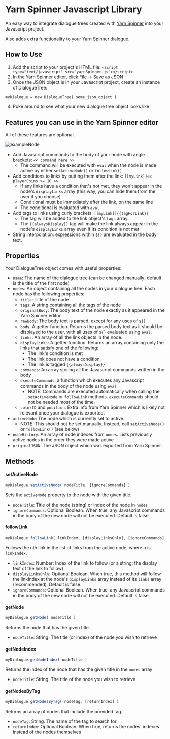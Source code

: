 # Yarn Spinner Javascript Library
An easy way to integrate dialogue trees created with [Yarn Spinner](https://yarnspinnertool.github.io/YarnEditor/) into your Javascript project.

Also adds extra functionality to your Yarn Spinner dialogue.
## How to Use
1. Add the script to your project's HTML file: `<script type="text/javascript" src="yarnSpinner.js"></script>`
2. In the Yarn Spinner editor, click File -> Save as JSON
3. Once the JSON object is in your Javascript project, create an instance of DialogueTree:

```myDialogue = new DialogueTree( some_json_object )```

4. Poke around to see what your new dialogue tree object looks like

## Features you can use in the Yarn Spinner editor
All of these features are optional.

![exampleNode](https://user-images.githubusercontent.com/56776763/180628070-ee2ef5bc-053d-4222-a1c8-821f49d644e1.PNG)

- Add Javascript commands to the body of your node with angle brackets: `<< command here >>`
  - The command will be executed with `eval` when the node is made active by either `setActiveNode()` or `followLink()`
- Add conditions to links by putting them after the link: `[[myLink]]<< playerCoins >= 10 >>`
  - If any links have a condition that's not met, they won't appear in the node's `displayLinks` array (this way, you can hide them from the user if you choose)
  - Conditional must be immediately after the link, on the same line
  - The conditional is evaluated with `eval`
- Add tags to links using curly brackets: `[[myLink]]{{tagForLink}}`
  - The tag will be added to the link object's `tags` array
  - The `{{alwaysDisplay}}` tag will make the link always appear in the node's `displayLinks` array even if its condition is not met
- String interpolation: expressions within `${}` are evaluated in the body text.

## Properties
Your DialogueTree object comes with useful properties:
- `name`: The name of the dialogue tree (can be changed manually; default is the title of the first node)
- `nodes`: An object containing all the nodes in your dialogue tree. Each node has the following properties:
  - `title`: Title of the node
  - `tags`: A string containing all the tags of the node
  - `originalBody`: The body text of the node exactly as it appeared in the Yarn Spinner editor
  - `rawBody`: The body text is parsed, except for any uses of `${}`
  - `body`: A getter function. Returns the parsed body text as it should be displayed to the user, with all uses of `${}` evaluated using `eval`.
  - `links`: An array of all the link objects in the node.
  - `displayLinks`: A getter function. Returns an array containing only the links that satisfy one of the following:
    - The link's condition is met
    - The link does not have a condition
    - The link is tagged `{{alwaysDisplay}}`
  - `commands`: An array storing all the Javascript commands written in the body
  - `executeCommands`: a function which executes any Javascript commands in the body of the node using `eval`
    - NOTE: Commands are executed automatically when calling the `setActiveNode` or `followLink` methods. `executeCommands` should not be needed most of the time.
  - `colorID` and `position`: Extra info from Yarn Spinner which is likely not relevant once your dialogue is exported.
- `activeNode`: The node which is currently set to active.
  - NOTE: This should not be set manually. Instead, call `setActiveNode()` or `followLink()` (see below)
- `nodeHistory`: An array of node indeces from `nodes`. Lists previously active nodes in the order they were made active
- `originalJSON`: The JSON object which was exported from Yarn Spinner.



## Methods
#### setActiveNode
```javascript
myDialogue.setActiveNode( nodeTitle, [ignoreCommands] )
```
Sets the `activeNode` property to the node with the given title.
- `nodeTitle`: Title of the node (string) or index of the node in `nodes`
- `ignoreCommands`: Optional Boolean. When true, any Javascript commands in the body of the new node will not be executed. Default is false.
#### followLink
```javascript
myDialogue.followLink( linkIndex, [displayLinksOnly], [ignoreCommands] )
```
Follows the nth link in the list of links from the active node, where n is `linkIndex`.
- `linkIndex`: Number: Index of the link to follow (or a string: the display text of the link to follow)
- `displayLinksOnly`: Optional Boolean. When true, this method will follow the linkIndex at the node's `displayLinks` array instead of its `links` array (recommended). Default is false.
- `ignoreCommands`: Optional Boolean. When true, any Javascript commands in the body of the new node will not be executed. Default is false.
#### getNode
```javascript
myDialogue.getNode( nodeTitle )
```
Returns the node that has the given title.
- `nodeTitle`: String. The title (or index) of the node you wish to retrieve
#### getNodeIndex
```javascript
myDialogue.getNodeIndex( nodeTitle )
```
Returns the index of the node that has the given title in the `nodes` array
- `nodeTitle`: String. The title of the node you wish to retrieve
#### getNodesByTag
```javascript
myDialogue.getNodesByTag( nodeTag, [returnIndex] )
```
Returns an array of nodes that include the provided tag.
- `nodeTag`: String. The name of the tag to search for.
- `returnIndex`: Optional Boolean. When true, returns the nodes' indeces instead of the nodes themselves
